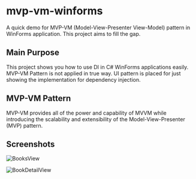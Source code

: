 # mvp-vm-winforms
 
A quick demo for MVP-VM (Model-View-Presenter View-Model) pattern in WinForms application. This project aims to fill the gap.

## Main Purpose

This project shows you how to use DI in C# WinForms applications easily. MVP-VM Pattern is not applied in true way. UI pattern is placed for just showing the implementation for dependency injection.

## MVP-VM Pattern

MVP-VM provides all of the power and capability of MVVM while introducing the scalability and extensibility of the Model-View-Presenter (MVP) pattern.

## Screenshots

![BooksView](https://github.com/theilgazcode/mvp-vm-winforms/blob/master/Project/resources/1.PNG?raw=true)

![BookDetailView](https://github.com/theilgazcode/mvp-vm-winforms/blob/master/Project/resources/2.PNG?raw=true)
